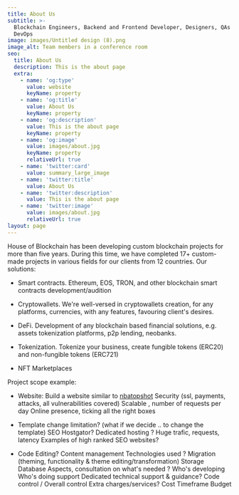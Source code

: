 ```yaml
---
title: About Us
subtitle: >-
  Blockchain Engineers, Backend and Frontend Developer, Designers, QAs and
  DevOps
image: images/Untitled design (8).png
image_alt: Team members in a conference room
seo:
  title: About Us
  description: This is the about page
  extra:
    - name: 'og:type'
      value: website
      keyName: property
    - name: 'og:title'
      value: About Us
      keyName: property
    - name: 'og:description'
      value: This is the about page
      keyName: property
    - name: 'og:image'
      value: images/about.jpg
      keyName: property
      relativeUrl: true
    - name: 'twitter:card'
      value: summary_large_image
    - name: 'twitter:title'
      value: About Us
    - name: 'twitter:description'
      value: This is the about page
    - name: 'twitter:image'
      value: images/about.jpg
      relativeUrl: true
layout: page
---
```

House of Blockchain has been developing custom blockchain projects for more than five years. During this time, we have completed 17+ custom-made projects in various fields for our clients from 12 countries. Our solutions:

*   Smart contracts. Ethereum, EOS, TRON, and other blockchain smart contracts development/audition

*   Cryptowallets. We're well-versed in cryptowallets creation, for any platforms, currencies, with any features, favouring client's desires.

*   DeFi. Development of any blockchain based financial solutions, e.g. assets tokenization platforms, p2p lending, neobanks.

*   Tokenization. Tokenize your business, create fungible tokens (ERC20) and non-fungible tokens (ERC721)

*   NFT Marketplaces

Project scope example:

*   Website:
    Build a website similar to [nbatopshot](https://nbatopshot.com/)
    Security (ssl, payments, attacks, all vulnerabilities covered)
    Scalable , number of requests per day
    Online presence, ticking all the right boxes

*   Template change limitation? (what if we decide .. to change the template)
    SEO
    Hostgator?
    Dedicated hosting ? Huge trafic, requests, latency
    Examples of high ranked SEO websites?

*   Code Editing?
    Content management
    Technologies used ?
    Migration (theming, functionality & theme editing/transformation)
    Storage
    Database Aspects, consultation on what's needed ?
    Who's developing
    Who's doing support
    Dedicated technical support & guidance?
    Code control / Overall control
    Extra charges/services?
    Cost
    Timeframe
    Budget
